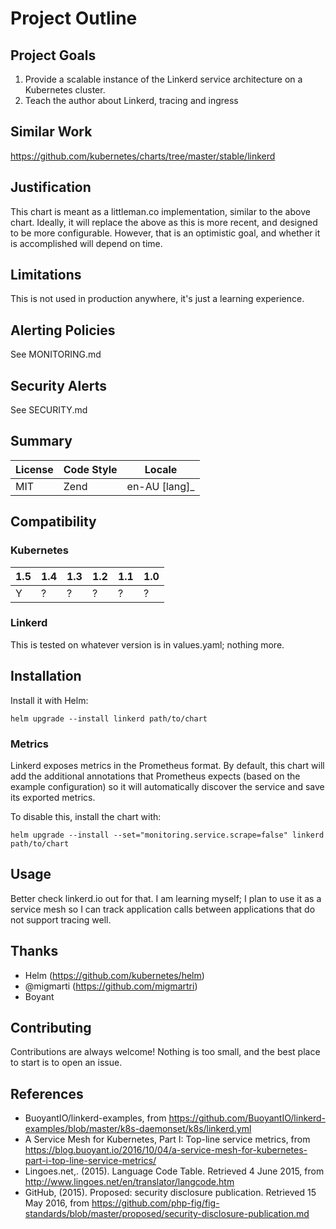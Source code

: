 # Project Outline

## Project Goals

1. Provide a scalable instance of the Linkerd service architecture on a Kubernetes cluster.
2. Teach the author about Linkerd, tracing and ingress

## Similar Work

https://github.com/kubernetes/charts/tree/master/stable/linkerd

## Justification

This chart is meant as a littleman.co implementation, similar to the above chart. Ideally, it will replace the above
as this is more recent, and designed to be more configurable. However, that is an optimistic goal, and whether it is
accomplished will depend on time.

## Limitations

This is not used in production anywhere, it's just a learning experience.

## Alerting Policies

See MONITORING.md

## Security Alerts

See SECURITY.md

## Summary

| License       | Code Style   | Locale        |
|---------------|--------------|---------------|
| MIT           | Zend         | en-AU [lang]_ |

## Compatibility

### Kubernetes

| 1.5 | 1.4 | 1.3 | 1.2 | 1.1 | 1.0 |
|-----|-----|-----|-----|-----|-----|
|  Y  |  ?  |  ?  |  ?  |  ?  |  ?  |

### Linkerd

This is tested on whatever version is in values.yaml; nothing more.

## Installation


Install it with Helm:

    helm upgrade --install linkerd path/to/chart

### Metrics

Linkerd exposes metrics in the Prometheus format. By default, this chart will add the additional annotations that
Prometheus expects (based on the example configuration) so it will automatically discover the service and save
its exported metrics.

To disable this, install the chart with:

    helm upgrade --install --set="monitoring.service.scrape=false" linkerd path/to/chart

## Usage

Better check linkerd.io out for that. I am learning myself; I plan to use it as a service mesh so I can track
application calls between applications that do not support tracing well.

## Thanks

- Helm (https://github.com/kubernetes/helm)
- @migmarti (https://github.com/migmartri)
- Boyant

## Contributing

Contributions are always welcome! Nothing is too small, and the best place to start is to open an issue.

## References

- BuoyantIO/linkerd-examples, from https://github.com/BuoyantIO/linkerd-examples/blob/master/k8s-daemonset/k8s/linkerd.yml
- A Service Mesh for Kubernetes, Part I: Top-line service metrics, from https://blog.buoyant.io/2016/10/04/a-service-mesh-for-kubernetes-part-i-top-line-service-metrics/
- Lingoes.net,. (2015). Language Code Table. Retrieved 4 June 2015, from http://www.lingoes.net/en/translator/langcode.htm
- GitHub, (2015). Proposed: security disclosure publication. Retrieved 15 May 2016, from https://github.com/php-fig/fig-standards/blob/master/proposed/security-disclosure-publication.md

